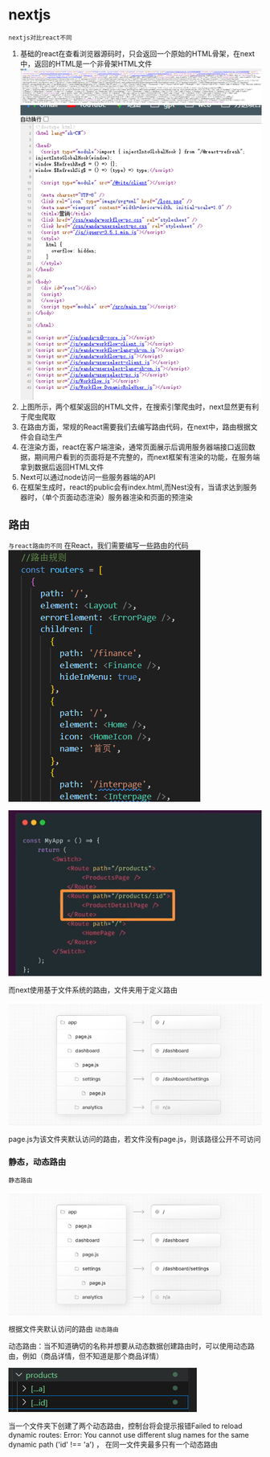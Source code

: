 # nextjs

`nextjs对比react不同`

1. 基础的react在查看浏览器源码时，只会返回一个原始的HTML骨架，在next中，返回的HTML是一个非骨架HTML文件
   ![image-20240731143526603](./img/image-20240731143526603.png)![image-20240731143509996](./img/image-20240731143509996.png)
2. 上图所示，两个框架返回的HTML文件，在搜索引擎爬虫时，next显然更有利于爬虫爬取
3. 在路由方面，常规的React需要我们去编写路由代码，在next中，路由根据文件会自动生产
4. 在渲染方面，react在客户端渲染，通常页面展示后调用服务器端接口返回数据，期间用户看到的页面将是不完整的，而next框架有渲染的功能，在服务端拿到数据后返回HTML文件
5. Next可以通过node访问一些服务器端的API
6. 在框架生成时，react的public会有index.html,而Nest没有，当请求达到服务器时，（单个页面动态渲染）服务器渲染和页面的预渲染

## 路由

`与react路由的不同`
在React，我们需要编写一些路由的代码
![image-20240802141631164](./img/image-20240802141631164.png)

![image-20240802150306554](./img/image-20240802150306554.png)

而next使用基于文件系统的路由，文件夹用于定义路由

![image-20240802150454757](./img/image-20240802150454757.png)

page.js为该文件夹默认访问的路由，若文件没有page.js，则该路径公开不可访问

### 静态，动态路由

`静态路由`

![image-20240802150454757](./img/image-20240802150454757.png)

根据文件夹默认访问的路由
`动态路由`

动态路由：当不知道确切的名称并想要从动态数据创建路由时，可以使用动态路由，例如（商品详情，但不知道是那个商品详情）

![image-20240802165026271](./img/image-20240802165026271.png)

当一个文件夹下创建了两个动态路由，控制台将会提示报错Failed to reload dynamic routes: Error: You cannot use different slug names for the same dynamic path ('id' !== 'a') ， 在同一文件夹最多只有一个动态路由
